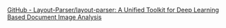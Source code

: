 
[GitHub - Layout-Parser/layout-parser: A Unified Toolkit for Deep Learning Based Document Image Analysis](https://github.com/Layout-Parser/layout-parser)
